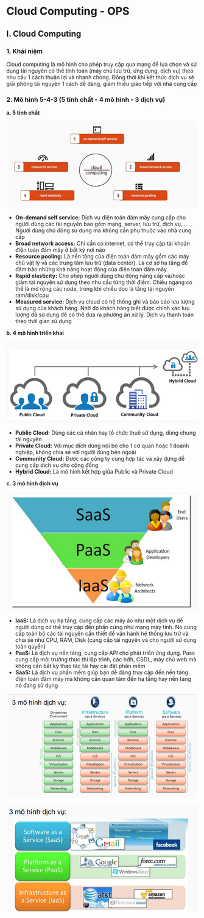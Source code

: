 # Cloud Computing - OPS

## I. Cloud Computing

### 1. Khái niệm

Cloud computing là mô hình cho phép truy cập qua mạng để lựa chọn và sử dụng tài nguyên có thể tính toán (máy chủ lưu trữ, ứng dụng, dịch vụ) theo nhu cầu 1 cách thuận lợi và nhanh chóng. Đồng thời khi kết thúc dịch vụ sẽ giải phóng tài nguyên 1 cách dễ dàng, giảm thiểu giao tiếp với nhà cung cấp

### 2. Mô hình 5-4-3 (5 tính chất - 4 mô hình - 3 dịch vụ)

**a. 5 tính chất**

![](./images/OPS3_1.jpg)

- **On-demand self service:** Dịch vụ điện toán đám mây cung cấp cho người dùng các tài nguyên bao gồm mạng, server, lưu trữ, dịch vụ,... Người dùng chủ động sử dụng mà không cần phụ thuộc vào nhà cung cấp
- **Broad network access:** Chỉ cần có internet, có thể truy cập tài khoản điện toán đám mây ở bất kỳ nơi nào
- **Resource pooling:** Là nền tảng của điện toán đám mây gồm các máy chủ vật lý và các trung tâm lưu trữ (data center). Là cơ sở hạ tầng để đảm bảo những khả năng hoạt động của điện toán đám mây.
- **Rapid elasticity:** Cho phép người dùng chủ động nâng cấp và/hoặc giảm tài nguyên sử dụng theo nhu cầu từng thời điểm. Chiều ngang có thể là mở rộng các node, trong khi chiều dọc là tăng tài nguyên ram/disk/cpu
- **Measured service:** Dịch vụ cloud có hệ thống ghi và báo cáo lưu lượng sử dụng của khách hàng. Nhờ đó khách hàng biết được chính xác lưu lượng đã sử dụng để có thể đưa ra phương án xử lý. Dịch vụ thanh toán theo thời gian sử dụng

**b. 4 mô hình triển khai**

![](./images/OPS3_2.jpg)

- **Public Cloud:** Dùng các cá nhân hay tổ chức thuê sử dụng, dùng chung tài nguyên
- **Private Cloud:** Với mục đích dùng nội bộ cho 1 cơ quan hoặc 1 doanh nghiệp, không chia sẻ với người dùng bên ngoài
- **Community Cloud:** Được các công ty cùng hợp tác và xây dựng để cung cấp dịch vụ cho cộng đồng
- **Hybrid Cloud:** Là mô hình kết hợp giữa Public và Private Cloud

**c. 3 mô hình dịch vụ**

![](./images/OPS3_3.jpg)

- **IaaS:** Là dịch vụ hạ tầng, cung cấp các máy ảo như một dịch vụ để người dùng có thể truy cập đến phần cứng như mạng máy tính. Nó cung cấp toàn bộ các tài nguyên cần thiết để vận hành hệ thống lưu trữ và chia sẻ như CPU, RAM, Disk (cung cấp tài nguyên và cho người sử dụng toàn quyền)
- **PaaS:** Là dịch vụ nền tảng, cung cấp API cho phát triển ứng dụng. Pass cung cấp môi trường thực thi lập trình, các hđh, CSDL, máy chủ web mà không cần bất kỳ thao tác tải hay cài đặt phần mềm
- **SaaS:** Là dịch vụ phần mềm giúp bạn dễ dàng truy cập đến nền tảng điện toán đám mây mà không cần quan tâm đến hạ tầng hay nền tảng nó đang sử dụng

![](./images/OPS3_4.jpg)

![](./images/OPS3_5.jpg)

